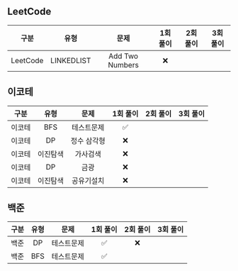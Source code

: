 ## LeetCode
| 구분 | 유형 | 문제 | 1회 풀이 | 2회 풀이 | 3회 풀이 |
| :-----: | :-----: | :-----: | :-----: | :-----: | :-----: |
| LeetCode | LINKEDLIST | Add Two Numbers | ❌ |  |  |
## 이코테
| 구분 | 유형 | 문제 | 1회 풀이 | 2회 풀이 | 3회 풀이 |
| :-----: | :-----: | :-----: | :-----: | :-----: | :-----: |
| 이코테 | BFS | 테스트문제 | ✅ |  |  |
| 이코테 | DP | 정수 삼각형 | ❌ |  |  |
| 이코테 | 이진탐색 | 가사검색 | ❌ |  |  |
| 이코테 | DP | 금광 | ❌ |  |  |
| 이코테 | 이진탐색 | 공유기설치 | ❌ |  |  |
## 백준
| 구분 | 유형 | 문제 | 1회 풀이 | 2회 풀이 | 3회 풀이 |
| :-----: | :-----: | :-----: | :-----: | :-----: | :-----: |
| 백준 | DP | 테스트문제 | ✅ | ❌ |  |
| 백준 | BFS | 테스트문제 | ✅ |  |  |
